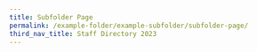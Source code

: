 ```yaml
---
title: Subfolder Page
permalink: /example-folder/example-subfolder/subfolder-page/
third_nav_title: Staff Directory 2023
---
```


